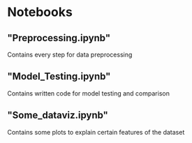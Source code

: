 # Notebooks

## "Preprocessing.ipynb"
Contains every step for data preprocessing

## "Model_Testing.ipynb"
Contains written code for model testing and comparison 

## "Some_dataviz.ipynb"
Contains some plots to explain certain features of the dataset

